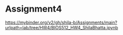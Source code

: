 # Assignment4

https://mybinder.org/v2/gh/shila-b/Assignments/main?urlpath=lab/tree/HW4/BIOS512_HW4_ShilaBhatta.ipynb
